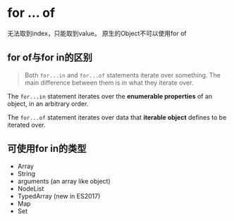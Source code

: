 # for ... of

无法取到index，只能取到value。
原生的Object不可以使用for of

## for of与for in的区别
> Both `for...in` and `for...of` statements iterate over something. The main difference between them is in what they iterate over.

The `for...in` statement iterates over the **enumerable properties** of an object, in an arbitrary order.

The `for...of` statement iterates over data that **iterable object** defines to be iterated over.

## 可使用for in的类型
- Array
- String
- arguments (an array like object)
- NodeList
- TypedArray (new in ES2017)
- Map
- Set